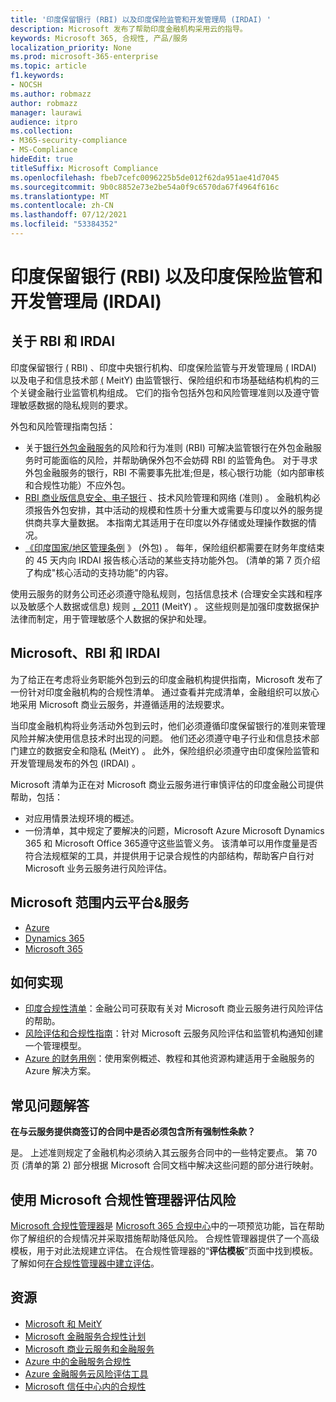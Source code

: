 ```yaml
---
title: '印度保留银行 (RBI) 以及印度保险监管和开发管理局 (IRDAI) '
description: Microsoft 发布了帮助印度金融机构采用云的指导。
keywords: Microsoft 365, 合规性, 产品/服务
localization_priority: None
ms.prod: microsoft-365-enterprise
ms.topic: article
f1.keywords:
- NOCSH
ms.author: robmazz
author: robmazz
manager: laurawi
audience: itpro
ms.collection:
- M365-security-compliance
- MS-Compliance
hideEdit: true
titleSuffix: Microsoft Compliance
ms.openlocfilehash: fbeb7cefc0096225b5de012f62da951ae41d7045
ms.sourcegitcommit: 9b0c8852e73e2be54a0f9c6570da67f4964f616c
ms.translationtype: MT
ms.contentlocale: zh-CN
ms.lasthandoff: 07/12/2021
ms.locfileid: "53384352"
---
```

# <a name="reserve-bank-of-india-rbi-and-insurance-regulatory-and-development-authority-of-india-irdai"></a>印度保留银行 (RBI) 以及印度保险监管和开发管理局 (IRDAI) 

## <a name="about-rbi-and-irdai"></a>关于 RBI 和 IRDAI

印度保留银行 [ (](https://www.rbi.org.in/) RBI) 、印度中央银行机构、印度保险监管与开发管理局 [ (](https://www.irdai.gov.in/Defaulthome.aspx?page=H1) IRDAI) 以及电子和信息技术部 [ (](https://meity.gov.in/content/information-technology-act) MeitY) 由监管银行、保险组织和市场基础结构机构的三个关键金融行业监管机构组成。 它们的指令包括外包和风险管理准则以及遵守管理敏感数据的隐私规则的要求。

外包和风险管理指南包括：

- 关于[银行外包金融服务](https://rbidocs.rbi.org.in/rdocs/notification/PDFs/73713.pdf)的风险和行为准则 (RBI) 可解决监管银行在外包金融服务时可能面临的风险，并帮助确保外包不会妨碍 RBI 的监管角色。 对于寻求外包金融服务的银行，RBI 不需要事先批准;但是，核心银行功能（如内部审核和合规性功能）不应外包。
- [RBI 商业版信息安全、电子银行](https://rbidocs.rbi.org.in/rdocs/content/PDFs/GBS300411F.pdf) 、技术风险管理和网络 (准则) 。 金融机构必须报告外包安排，其中活动的规模和性质十分重大或需要与印度以外的服务提供商共享大量数据。 本指南尤其适用于在印度以外存储或处理操作数据的情况。
- [《印度国家/地区管理条例](https://www.irdai.gov.in/ADMINCMS/cms/frmGeneral_Layout.aspx?page=PageNo3149&flag=1) 》 (外包) 。 每年，保险组织都需要在财务年度结束的 45 天内向 IRDAI 报告核心活动的某些支持功能外包。  (清单的第 7 页介绍了[](https://servicetrust.microsoft.com/Documents/TrustDocuments?command=Download&downloadType=Document&downloadId=26f4af15-2771-4cd4-a7c7-9328149f9453&docTab=6d000410-c9e9-11e7-9a91-892aae8839ad_Compliance_Guides)构成"核心活动的支持功能"的内容。

使用云服务的财务公司还必须遵守隐私规则，包括信息技术 (合理安全实践和程序以及敏感个人数据或信息) 规则 [，2011](https://meity.gov.in/sites/upload_files/dit/files/GSR313E_10511\(1\).pdf) (MeitY) 。 这些规则是加强印度数据保护法律而制定，用于管理敏感个人数据的保护和处理。

## <a name="microsoft-rbi-and-irdai"></a>Microsoft、RBI 和 IRDAI

为了给正在考虑将业务职能外包到云的印度金融机构提供指南，Microsoft 发布了一份针对印度金融机构的合规性清单。 通过查看并完成清单，金融[](https://servicetrust.microsoft.com/Documents/TrustDocuments?command=Download&downloadType=Document&downloadId=26f4af15-2771-4cd4-a7c7-9328149f9453&docTab=6d000410-c9e9-11e7-9a91-892aae8839ad_Compliance_Guides)组织可以放心地采用 Microsoft 商业云服务，并遵循适用的法规要求。

当印度金融机构将业务活动外包到云时，他们必须遵循印度保留银行的准则来管理风险并解决使用信息技术时出现的问题。 他们还必须遵守电子行业和信息技术部门建立的数据安全和隐私 (MeitY) 。 此外，保险组织必须遵守由印度保险监管和开发管理局发布的外包 (IRDAI) 。

Microsoft 清单为正在对 Microsoft 商业云服务进行审慎评估的印度金融公司提供帮助，包括：

- 对应用情景法规环境的概述。
- 一份清单，其中规定了要解决的问题，Microsoft Azure Microsoft Dynamics 365 和 Microsoft Office 365遵守这些监管义务。 该清单可以用作度量是否符合法规框架的工具，并提供用于记录合规性的内部结构，帮助客户自行对 Microsoft 业务云服务进行风险评估。

## <a name="microsoft-in-scope-cloud-platforms--services"></a>Microsoft 范围内云平台&服务

- [Azure](https://gallery.technet.microsoft.com/Overview-of-Azure-c1be3942)
- [Dynamics 365](https://aka.ms/d365-compliance-list)
- [Microsoft 365](https://servicetrust.microsoft.com/ViewPage/TrustDocuments?command=Download&downloadType=Document&downloadId=9f756cce-b15d-45a9-94d7-6a583dee4401&docTab=6d000410-c9e9-11e7-9a91-892aae8839ad_Compliance_Guides)

## <a name="how-to-implement"></a>如何实现

- [印度合规性清单](https://servicetrust.microsoft.com/Documents/TrustDocuments?command=Download&downloadType=Document&downloadId=26f4af15-2771-4cd4-a7c7-9328149f9453&docTab=6d000410-c9e9-11e7-9a91-892aae8839ad_Compliance_Guides)：金融公司可获取有关对 Microsoft 商业云服务进行风险评估的帮助。
- [风险评估和合规性指南](https://servicetrust.microsoft.com/ViewPage/TrustDocuments?command=Download&downloadType=Document&downloadId=edee9b14-3661-4a16-ba83-c35caf672bd7&docTab=6d000410-c9e9-11e7-9a91-892aae8839ad_FAQ_and_White_Papers)：针对 Microsoft 云服务风险评估和监管机构通知创建一个管理模型。
- [Azure 的财务用例](/azure/industry/financial/)：使用案例概述、教程和其他资源构建适用于金融服务的 Azure 解决方案。

## <a name="frequently-asked-questions"></a>常见问题解答

**在与云服务提供商签订的合同中是否必须包含所有强制性条款？**

是。 上述准则规定了金融机构必须纳入其云服务合同中的一些特定要点。 第 70[](https://servicetrust.microsoft.com/Documents/TrustDocuments?command=Download&downloadType=Document&downloadId=26f4af15-2771-4cd4-a7c7-9328149f9453&docTab=6d000410-c9e9-11e7-9a91-892aae8839ad_Compliance_Guides)页 (清单的第 2) 部分根据 Microsoft 合同文档中解决这些问题的部分进行映射。

## <a name="use-microsoft-compliance-manager-to-assess-your-risk"></a>使用 Microsoft 合规性管理器评估风险

[Microsoft 合规性管理器](/microsoft-365/compliance/compliance-manager)是 [Microsoft 365 合规中心](/microsoft-365/compliance/microsoft-365-compliance-center)中的一项预览功能，旨在帮助你了解组织的合规情况并采取措施帮助降低风险。 合规性管理器提供了一个高级模板，用于对此法规建立评估。 在合规性管理器的“**评估模板**”页面中找到模板。 了解如何[在合规性管理器中建立评估](/microsoft-365/compliance/compliance-manager-assessments)。

## <a name="resources"></a>资源

- [Microsoft 和 MeitY](offering-meity-india.md)
- [Microsoft 金融服务合规性计划](https://download.microsoft.com/download/6/4/7/64707E3E-6D3E-45D0-8207-A0EA3201B4A6/Microsoft%20Cloud%20-%20Financial%20Services%20Compliance%20Program%20\(Print\).pdf)
- [Microsoft 商业云服务和金融服务](https://www.microsoft.com/trustcenter/cloudservices/financialservices)
- [Azure 中的金融服务合规性](https://azure.microsoft.com/resources/videos/azurecon-2015-financial-services-compliance-in-azure/)
- [Azure 金融服务云风险评估工具](https://servicetrust.microsoft.com/ViewPage/FFIECBlueprint?command=Download&downloadType=Document&downloadId=079a1973-711a-428f-9312-9ddd290cff7b&docTab=c726d5c0-2d1e-11e8-a485-57140ec19669_PaaS)
- [Microsoft 信任中心内的合规性](https://www.microsoft.com/trust-center/compliance/compliance-overview)
